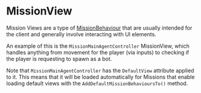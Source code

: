 # MissionView

Mission Views are a type of [MissionBehaviour](./) that are usually intended for the client and generally involve interacting with UI elements.

An example of this is the `MissionMainAgentController` MissionView, which handles anything from movement for the player \(via inputs\) to checking if the player is requesting to spawn as a bot.

Note that `MissionMainAgentController` has the `DefaultView` attribute applied to it. This means that it will be loaded automatically for Missions that enable loading default views with the `AddDefaultMissionBehavioursTo()` method.

